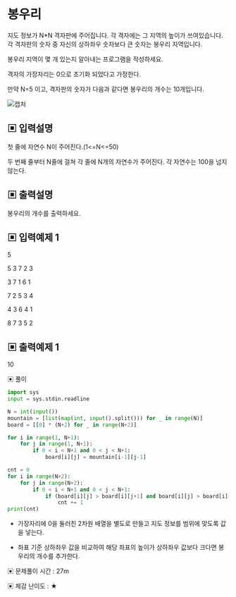 # 봉우리

지도 정보가 N*N 격자판에 주어집니다. 각 격자에는 그 지역의 높이가 쓰여있습니다. 각 격자판의 숫자 중 자신의 상하좌우 숫자보다 큰 숫자는 봉우리 지역입니다. 

봉우리 지역이 몇 개 있는지 알아내는 프로그램을 작성하세요.

격자의 가장자리는 0으로 초기화 되었다고 가정한다.

만약 N=5 이고, 격자판의 숫자가 다음과 같다면 봉우리의 개수는 10개입니다.

![캡처](https://github.com/dnwls16071/TIL/assets/106802375/c123ab99-636a-416e-98b5-d7db593bf915)

## ▣ 입력설명

첫 줄에 자연수 N이 주어진다.(1<=N<=50)

두 번째 줄부터 N줄에 걸쳐 각 줄에 N개의 자연수가 주어진다. 각 자연수는 100을 넘지 않는다.

## ▣ 출력설명

봉우리의 개수를 출력하세요.

## ▣ 입력예제 1

5

5 3 7 2 3

3 7 1 6 1

7 2 5 3 4

4 3 6 4 1

8 7 3 5 2

## ▣ 출력예제 1

10

▣ 풀이

```python
import sys
input = sys.stdin.readline

N = int(input())
mountain = [list(map(int, input().split())) for _ in range(N)]
board = [[0] * (N+2) for _ in range(N+2)]

for i in range(1, N+1):
    for j in range(1, N+1):
        if 0 < i < N+1 and 0 < j < N+1:
            board[i][j] = mountain[i-1][j-1]

cnt = 0
for i in range(N+2):
    for j in range(N+2):
        if 0 < i < N+1 and 0 < j < N+1:
            if (board[i][j] > board[i][j+1] and board[i][j] > board[i][j-1] and board[i][j] > board[i-1][j] and board[i][j] >  board[i+1][j]):
                cnt += 1
print(cnt)
```

- 가장자리에 0을 둘러친 2차원 배열을 별도로 만들고 지도 정보를 범위에 맞도록 값을 넣는다.

- 좌표 기준 상하좌우 값을 비교하여 해당 좌표의 높이가 상하좌우 값보다 크다면 봉우리의 개수를 추가한다.

▣ 문제풀이 시간 : 27m

▣ 체감 난이도 : ★
